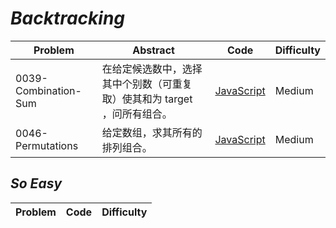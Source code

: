 # *Backtracking*

|Problem|Abstract|Code|Difficulty|
| --- | --- | --- | --- |
|0039-Combination-Sum|在给定候选数中，选择其中个别数（可重复取）使其和为 target ，问所有组合。|[JavaScript](../LeetCode/JavaScript/src/0039-Combination-Sum.js)| Medium |
|0046-Permutations|给定数组，求其所有的排列组合。|[JavaScript](../LeetCode/JavaScript/src/0046-Permutations.js)| Medium |

## *So Easy*
|Problem|Code|Difficulty|
| --- | --- | --- |